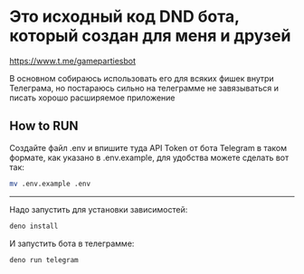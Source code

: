 # Это исходный код DND бота, который создан для меня и друзей

https://www.t.me/gamepartiesbot

В основном собираюсь использовать его для всяких фишек внутри Телеграма, но
постараюсь сильно на телеграмме не завязываться и писать хорошо расширяемое
приложение

## How to RUN

Создайте файл .env и впишите туда API Token от бота Telegram в таком формате,
как указано в .env.example, для удобства можете сделать вот так:

```bash
mv .env.example .env
```

---

Надо запустить для установки зависимостей:

```bash
deno install
```

И запустить бота в телеграмме:

```bash
deno run telegram
```
